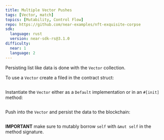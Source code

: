 ```yaml
---
title: Multiple Vector Pushes
tags: [Vector, match]
topics: [Mutability, Control Flow]
repo: https://github.com/near-examples/nft-exquisite-corpse
sdk:
  language: rust
  version: near-sdk-rs@3.1.0
difficulty:
  near: 1
  language: 2
---
```


Persisting list like data is done with the `Vector` collection.

To use a `Vector` create a filed in the contract struct:

```https://github.com/near-examples/nft-exquisite-corpse/blob/e1e0759ffc7a3f3911b86dd79b2e3417e671e8f8/src/lib.rs#L62-L70
```

Instantiate the `Vector` either as a `Default` implementation or in an `#[init]` method:

```https://github.com/near-examples/nft-exquisite-corpse/blob/e1e0759ffc7a3f3911b86dd79b2e3417e671e8f8/src/lib.rs#L280-L292
```

Push into the `Vector` and persist the data to the blockchain:


```https://github.com/near-examples/nft-exquisite-corpse/blob/e1e0759ffc7a3f3911b86dd79b2e3417e671e8f8/src/lib.rs#L241-L275
```

**IMPORTANT** make sure to mutably borrow `self` with `&mut self` in the method signature.
